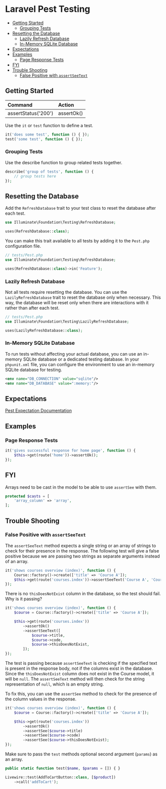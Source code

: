 # Laravel Pest Testing

- [Getting Started](#getting-started)
  - [Grouping Tests](#grouping-tests)
- [Resetting the Database](#resetting-the-database)
  - [Lazily Refresh Database](#lazily-refresh-database)
  - [In-Memory SQLite Database](#in-memory-sqlite-database)
- [Expectations](#expectations)
- [Examples](#examples)
  - [Page Response Tests](#page-response-tests)
- [FYI](#fyi)
- [Trouble Shooting](#trouble-shooting)
  - [False Positive with `assertSeeText`](#false-positive-with-assertseetext)

## Getting Started

<div class="code-first-col"></div>

| Command             | Action     |
| :------------------ | :--------- |
| assertStatus('200') | assertOk() |

Use the `it` or `test` function to define a test.

```php
it('does some test', function () { });
test('some test', function () { });
```

### Grouping Tests

Use the describe function to group related tests together.

```php
describe('group of tests', function () {
    // group tests here
});
```

## Resetting the Database 

Add the `RefreshDatabase` trait to your test class to reset the database after each test.

```php
use Illuminate\Foundation\Testing\RefreshDatabase;

uses(RefreshDatabase::class);
```

You can make this trait available to all tests by adding it to the `Pest.php` configuration file.

```php
// tests/Pest.php
use Illuminate\Foundation\Testing\RefreshDatabase;

uses(RefreshDatabase::class)->in('Feature');
```

### Lazily Refresh Database

Not all tests require resetting the database. You can use the `LazilyRefreshDatabase` trait to reset
the database only when necessary. This way, the database will be reset only when there are
interactions with it rather than after each test.

```php
// tests/Pest.php
use Illuminate\Foundation\Testing\LazilyRefreshDatabase;

uses(LazilyRefreshDatabase::class);
```

### In-Memory SQLite Database

To run tests without affecting your actual database, you can use an in-memory SQLite database or a
dedicated testing database. In your `phpunit.xml` file, you can configure the environment to use an
in-memory SQLite database for testing.

```xml
<env name="DB_CONNECTION" value="sqlite"/>
<env name="DB_DATABASE" value=":memory:"/>
```

## Expectations

<a href="https://pestphp.com/docs/expectations" target="blank">Pest Expectation Documentation</a>



## Examples

### Page Response Tests

```php
it('gives successful response for home page', function () {
    $this->get(route('home'))->assertOk();
});
```

## FYI

Arrays need to be cast in the model to be able to use `assertSee` with them.

```php
protected $casts = [
    'array_column' => 'array',
];
```

## Trouble Shooting

### False Positive with `assertSeeText`

The `assertSeeText` method expects a single string or an array of strings to check for their presence in the response. The following test will give a false positive because we are passing two strings as separate arguments instead of an array.

```php
it('shows courses overview (index)', function () {
    Course::factory()->create(['title' => 'Course A']);
    $this->get(route('courses.index'))->assertSeeText('Course A', 'Course B');
});
```

There is no `thisDoesNotExist` column in the database, so the test should fail. Why is it passing?

```php
it('shows courses overview (index)', function () {
    $course = Course::factory()->create(['title' => 'Course A']);

    $this->get(route('courses.index'))
        ->assertOk()
        ->assertSeeText([
            $course->title,
            $course->code,
            $course->thisDoesNotExist,
        ]);
});
```

The test is passing because `assertSeeText` is checking if the specified text is present in the
response body, not if the columns exist in the database. Since the `thisDoesNotExist` column does
not exist in the Course model, it will be `null`. The `assertSeeText` method will then check for the
string representation of `null`, which is an empty string.

To fix this, you can use the `assertSee` method to check for the presence of the column values in the
response.

```php
it('shows courses overview (index)', function () {
    $course = Course::factory()->create(['title' => 'Course A']);

    $this->get(route('courses.index'))
        ->assertOk()
        ->assertSee($course->title)
        ->assertSee($course->code)
        ->assertSee($course->thisDoesNotExist);
});
```

Make sure to pass the `test` methods optional second argument (`params`) as an array.

```php
public static function test($name, $params = []) { }
```

```php
Livewire::test(AddToCartButton::class, [$product])
    ->call('addToCart');
```